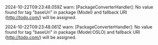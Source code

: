 2024-10-22T09:23:48.059Z warn: [PackageConverterHandler]: No value found for tag "baseUri" in package (Model) and fallback URI (http://todo.com/) will be assigned.

2024-10-22T09:23:48.061Z warn: [PackageConverterHandler]: No value found for tag "baseUri" in package (Model:OSLO) and fallback URI (http://todo.com/) will be assigned.

